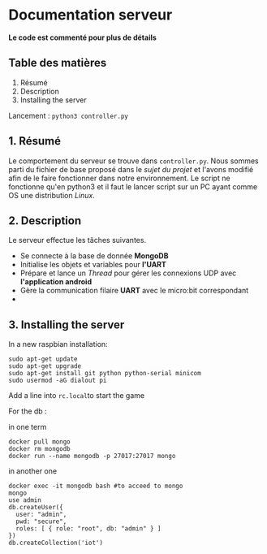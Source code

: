 # Documentation serveur

**Le code est commenté pour plus de détails**

## Table des matières
1. Résumé
2. Description
3. Installing the server

Lancement : ```python3 controller.py```

## 1. Résumé
Le comportement du serveur se trouve dans ```controller.py```. Nous sommes parti du fichier de base proposé dans le *sujet du projet* et l'avons modifié afin de le faire fonctionner dans notre environnement.
Le script ne fonctionne qu'en python3 et il faut le lancer script sur un PC ayant comme OS une distribution *Linux*.

## 2. Description
Le serveur effectue les tâches suivantes.
- Se connecte à la base de donnée **MongoDB**
- Initialise les objets et variables pour **l'UART**
- Prépare et lance un *Thread* pour gérer les connexions UDP avec **l'application android**
- Gère la communication filaire **UART** avec le micro:bit correspondant
- 
## 3. Installing the server
In a new raspbian installation:
```
sudo apt-get update
sudo apt-get upgrade
sudo apt-get install git python python-serial minicom
sudo usermod -aG dialout pi
```

Add a line into `rc.local`to start the game

For the db : 

in one term
```
docker pull mongo
docker rm mongodb
docker run --name mongodb -p 27017:27017 mongo
```

in another one
```
docker exec -it mongodb bash #to acceed to mongo 
mongo
use admin
db.createUser({
  user: "admin", 
  pwd: "secure", 
  roles: [ { role: "root", db: "admin" } ]
})
db.createCollection('iot')
```
